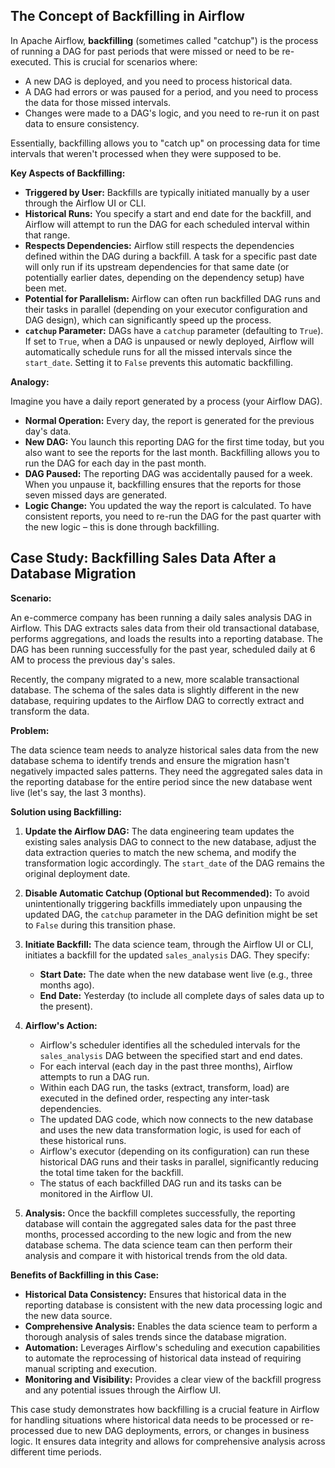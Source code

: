 ## The Concept of Backfilling in Airflow

In Apache Airflow, **backfilling** (sometimes called "catchup") is the process of running a DAG for past periods that were missed or need to be re-executed. This is crucial for scenarios where:

* A new DAG is deployed, and you need to process historical data.
* A DAG had errors or was paused for a period, and you need to process the data for those missed intervals.
* Changes were made to a DAG's logic, and you need to re-run it on past data to ensure consistency.

Essentially, backfilling allows you to "catch up" on processing data for time intervals that weren't processed when they were supposed to be.

**Key Aspects of Backfilling:**

* **Triggered by User:** Backfills are typically initiated manually by a user through the Airflow UI or CLI.
* **Historical Runs:** You specify a start and end date for the backfill, and Airflow will attempt to run the DAG for each scheduled interval within that range.
* **Respects Dependencies:** Airflow still respects the dependencies defined within the DAG during a backfill. A task for a specific past date will only run if its upstream dependencies for that same date (or potentially earlier dates, depending on the dependency setup) have been met.
* **Potential for Parallelism:** Airflow can often run backfilled DAG runs and their tasks in parallel (depending on your executor configuration and DAG design), which can significantly speed up the process.
* **`catchup` Parameter:** DAGs have a `catchup` parameter (defaulting to `True`). If set to `True`, when a DAG is unpaused or newly deployed, Airflow will automatically schedule runs for all the missed intervals since the `start_date`. Setting it to `False` prevents this automatic backfilling.

**Analogy:**

Imagine you have a daily report generated by a process (your Airflow DAG).

* **Normal Operation:** Every day, the report is generated for the previous day's data.
* **New DAG:** You launch this reporting DAG for the first time today, but you also want to see the reports for the last month. Backfilling allows you to run the DAG for each day in the past month.
* **DAG Paused:** The reporting DAG was accidentally paused for a week. When you unpause it, backfilling ensures that the reports for those seven missed days are generated.
* **Logic Change:** You updated the way the report is calculated. To have consistent reports, you need to re-run the DAG for the past quarter with the new logic – this is done through backfilling.

## Case Study: Backfilling Sales Data After a Database Migration

**Scenario:**

An e-commerce company has been running a daily sales analysis DAG in Airflow. This DAG extracts sales data from their old transactional database, performs aggregations, and loads the results into a reporting database. The DAG has been running successfully for the past year, scheduled daily at 6 AM to process the previous day's sales.

Recently, the company migrated to a new, more scalable transactional database. The schema of the sales data is slightly different in the new database, requiring updates to the Airflow DAG to correctly extract and transform the data.

**Problem:**

The data science team needs to analyze historical sales data from the new database schema to identify trends and ensure the migration hasn't negatively impacted sales patterns. They need the aggregated sales data in the reporting database for the entire period since the new database went live (let's say, the last 3 months).

**Solution using Backfilling:**

1.  **Update the Airflow DAG:** The data engineering team updates the existing sales analysis DAG to connect to the new database, adjust the data extraction queries to match the new schema, and modify the transformation logic accordingly. The `start_date` of the DAG remains the original deployment date.

2.  **Disable Automatic Catchup (Optional but Recommended):** To avoid unintentionally triggering backfills immediately upon unpausing the updated DAG, the `catchup` parameter in the DAG definition might be set to `False` during this transition phase.

3.  **Initiate Backfill:** The data science team, through the Airflow UI or CLI, initiates a backfill for the updated `sales_analysis` DAG. They specify:
    * **Start Date:** The date when the new database went live (e.g., three months ago).
    * **End Date:** Yesterday (to include all complete days of sales data up to the present).

4.  **Airflow's Action:**
    * Airflow's scheduler identifies all the scheduled intervals for the `sales_analysis` DAG between the specified start and end dates.
    * For each interval (each day in the past three months), Airflow attempts to run a DAG run.
    * Within each DAG run, the tasks (extract, transform, load) are executed in the defined order, respecting any inter-task dependencies.
    * The updated DAG code, which now connects to the new database and uses the new data transformation logic, is used for each of these historical runs.
    * Airflow's executor (depending on its configuration) can run these historical DAG runs and their tasks in parallel, significantly reducing the total time taken for the backfill.
    * The status of each backfilled DAG run and its tasks can be monitored in the Airflow UI.

5.  **Analysis:** Once the backfill completes successfully, the reporting database will contain the aggregated sales data for the past three months, processed according to the new logic and from the new database schema. The data science team can then perform their analysis and compare it with historical trends from the old data.

**Benefits of Backfilling in this Case:**

* **Historical Data Consistency:** Ensures that historical data in the reporting database is consistent with the new data processing logic and the new data source.
* **Comprehensive Analysis:** Enables the data science team to perform a thorough analysis of sales trends since the database migration.
* **Automation:** Leverages Airflow's scheduling and execution capabilities to automate the reprocessing of historical data instead of requiring manual scripting and execution.
* **Monitoring and Visibility:** Provides a clear view of the backfill progress and any potential issues through the Airflow UI.

This case study demonstrates how backfilling is a crucial feature in Airflow for handling situations where historical data needs to be processed or re-processed due to new DAG deployments, errors, or changes in business logic. It ensures data integrity and allows for comprehensive analysis across different time periods.
